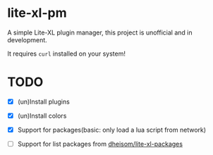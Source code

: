 # lite-xl-pm

A simple Lite-XL plugin manager, this project is unofficial and in development.

It requires `curl` installed on your system!


# TODO

  - [x] (un)Install plugins
  - [x] (un)Install colors
  - [x] Support for packages(basic: only load a lua script from network)
  - [ ] Support for list packages from [dheisom/lite-xl-packages](https://github.com/dheisom/lite-xl-packages)

